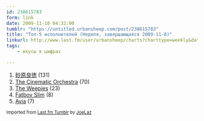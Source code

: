 ```yaml
---
id: 238615783
form: link
date: 2009-11-10 04:32:00
tumblr: "https://untitled.urbansheep.com/post/238615783"
title: "Топ-5 исполнителей (Неделя, завершающаяся 2009-11-8)"
linkurl: http://www.last.fm/user/urbansheep/charts?charttype=weekly&date_to=1257681600
tags:
    - вкусы в цифрах

---
```

<ol><li>
<a rel="nofollow" target="_blank" href="http://www.last.fm/music/%E7%A0%82%E5%8E%9F%E8%89%AF%E5%BE%B3">砂原良徳</a>&nbsp;(131)</li>
<li>
<a rel="nofollow" target="_blank" href="http://www.last.fm/music/The+Cinematic+Orchestra">The Cinematic Orchestra</a>&nbsp;(70)</li>
<li>
<a rel="nofollow" target="_blank" href="http://www.last.fm/music/The+Weepies">The Weepies</a>&nbsp;(23)</li>
<li>
<a rel="nofollow" target="_blank" href="http://www.last.fm/music/Fatboy+Slim">Fatboy Slim</a>&nbsp;(8)</li>
<li>
<a rel="nofollow" target="_blank" href="http://www.last.fm/music/Avia">Avia</a>&nbsp;(7)</li>
</ol><p><small>Imported from <a rel="nofollow" target="_blank" href="http://joelaz.com/post/23488847/last-fm-tumblr-weekly-top-artists">Last.fm Tumblr</a> by <a rel="nofollow" target="_blank" href="http://joelaz.com">JoeLaz</a></small></p>
